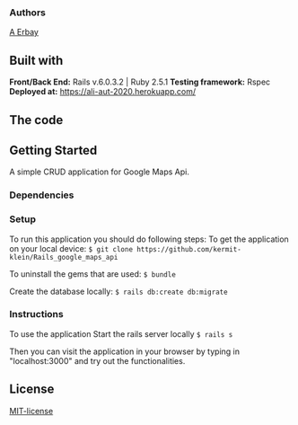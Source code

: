 ### Authors

[A Erbay](https://github.com/kermit-klein)

## Built with

**Front/Back End:** Rails v.6.0.3.2 | Ruby 2.5.1
**Testing framework:** Rspec  
**Deployed at:** https://ali-aut-2020.herokuapp.com/

## The code

## Getting Started

A simple CRUD application for Google Maps Api.

### Dependencies

### Setup

To run this application you should do following steps:
To get the application on your local device:
`$ git clone https://github.com/kermit-klein/Rails_google_maps_api`

To uninstall the gems that are used:
`$ bundle`

Create the database locally:
`$ rails db:create db:migrate`

### Instructions

To use the application
Start the rails server locally
`$ rails s`

Then you can visit the application in your browser by typing in "localhost:3000" and try out the functionalities.

## License

[MIT-license](https://en.wikipedia.org/wiki/MIT_License)
